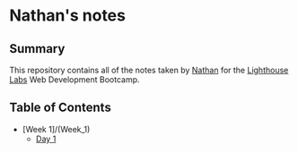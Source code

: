 # Nathan's notes

## Summary

This repository contains all of the notes taken by [Nathan](https://github.com/nyamashi722) for the [Lighthouse Labs](https://www.lighthouselabs.ca/) Web Development Bootcamp.

## Table of Contents
* [Week 1]/(Week_1)
  * [Day 1](/Week_1/Day_1/)